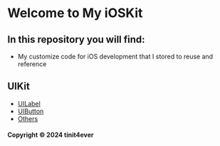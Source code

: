 # Welcome to My iOSKit

## In this repository you will find:
* My customize code for iOS development that I stored to reuse and reference

## UIKit
* [UILabel](UILabel/README.md)
* [UIButton](UIButton/README.md)
* [Others](UI-Components/README.md)


#### Copyright &#169; 2024 tinit4ever 

